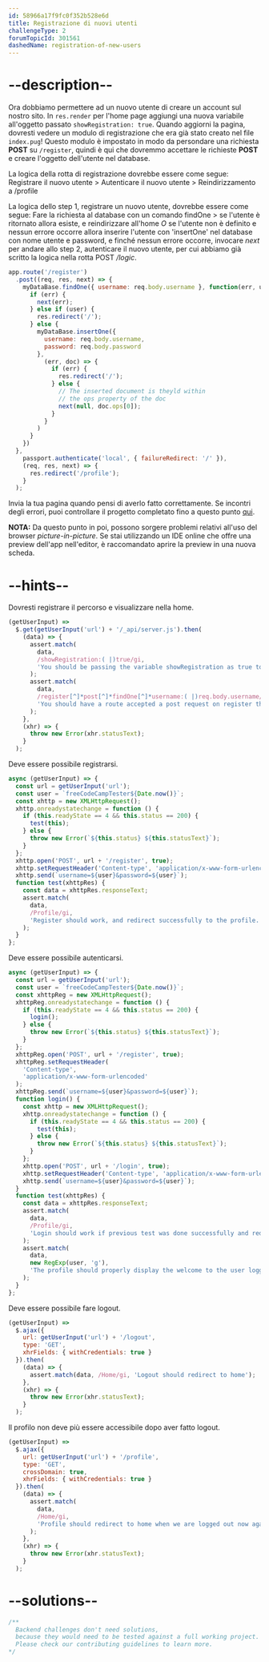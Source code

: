 ```yaml
---
id: 58966a17f9fc0f352b528e6d
title: Registrazione di nuovi utenti
challengeType: 2
forumTopicId: 301561
dashedName: registration-of-new-users
---
```


# --description--

Ora dobbiamo permettere ad un nuovo utente di creare un account sul nostro sito. In `res.render` per l'home page aggiungi una nuova variabile all'oggetto passato `showRegistration: true`. Quando aggiorni la pagina, dovresti vedere un modulo di registrazione che era già stato creato nel file `index.pug`! Questo modulo è impostato in modo da persondare una richiesta **POST** su `/register`, quindi è qui che dovremmo accettare le richieste **POST** e creare l'oggetto dell'utente nel database.

La logica della rotta di registrazione dovrebbe essere come segue: Registrare il nuovo utente > Autenticare il nuovo utente > Reindirizzamento a /profile

La logica dello step 1, registrare un nuovo utente, dovrebbe essere come segue: Fare la richiesta al database con un comando findOne > se l'utente è ritornato allora esiste, e reindirizzare all'home *O* se l'utente non è definito e nessun errore occorre allora inserire l'utente con 'insertOne' nel database con nome utente e password, e finché nessun errore occorre, invocare *next* per andare allo step 2, autenticare il nuovo utente, per cui abbiamo già scritto la logica nella rotta POST */logic*.

```js
app.route('/register')
  .post((req, res, next) => {
    myDataBase.findOne({ username: req.body.username }, function(err, user) {
      if (err) {
        next(err);
      } else if (user) {
        res.redirect('/');
      } else {
        myDataBase.insertOne({
          username: req.body.username,
          password: req.body.password
        },
          (err, doc) => {
            if (err) {
              res.redirect('/');
            } else {
              // The inserted document is theyld within
              // the ops property of the doc
              next(null, doc.ops[0]);
            }
          }
        )
      }
    })
  },
    passport.authenticate('local', { failureRedirect: '/' }),
    (req, res, next) => {
      res.redirect('/profile');
    }
  );
```

Invia la tua pagina quando pensi di averlo fatto correttamente. Se incontri degli errori, puoi controllare il progetto completato fino a questo punto [qui](https://gist.github.com/camperbot/b230a5b3bbc89b1fa0ce32a2aa7b083e).

**NOTA:** Da questo punto in poi, possono sorgere problemi relativi all'uso del browser *picture-in-picture*. Se stai utilizzando un IDE online che offre una preview dell'app nell'editor, è raccomandato aprire la preview in una nuova scheda.

# --hints--

Dovresti registrare il percorso e visualizzare nella home.

```js
(getUserInput) =>
  $.get(getUserInput('url') + '/_api/server.js').then(
    (data) => {
      assert.match(
        data,
        /showRegistration:( |)true/gi,
        'You should be passing the variable showRegistration as true to your render function for the homepage'
      );
      assert.match(
        data,
        /register[^]*post[^]*findOne[^]*username:( |)req.body.username/gi,
        'You should have a route accepted a post request on register that querys the db with findone and the query being username: req.body.username'
      );
    },
    (xhr) => {
      throw new Error(xhr.statusText);
    }
  );
```

Deve essere possibile registrarsi.

```js
async (getUserInput) => {
  const url = getUserInput('url');
  const user = `freeCodeCampTester${Date.now()}`;
  const xhttp = new XMLHttpRequest();
  xhttp.onreadystatechange = function () {
    if (this.readyState == 4 && this.status == 200) {
      test(this);
    } else {
      throw new Error(`${this.status} ${this.statusText}`);
    }
  };
  xhttp.open('POST', url + '/register', true);
  xhttp.setRequestHeader('Content-type', 'application/x-www-form-urlencoded');
  xhttp.send(`username=${user}&password=${user}`);
  function test(xhttpRes) {
    const data = xhttpRes.responseText;
    assert.match(
      data,
      /Profile/gi,
      'Register should work, and redirect successfully to the profile.'
    );
  }
};
```

Deve essere possibile autenticarsi.

```js
async (getUserInput) => {
  const url = getUserInput('url');
  const user = `freeCodeCampTester${Date.now()}`;
  const xhttpReg = new XMLHttpRequest();
  xhttpReg.onreadystatechange = function () {
    if (this.readyState == 4 && this.status == 200) {
      login();
    } else {
      throw new Error(`${this.status} ${this.statusText}`);
    }
  };
  xhttpReg.open('POST', url + '/register', true);
  xhttpReg.setRequestHeader(
    'Content-type',
    'application/x-www-form-urlencoded'
  );
  xhttpReg.send(`username=${user}&password=${user}`);
  function login() {
    const xhttp = new XMLHttpRequest();
    xhttp.onreadystatechange = function () {
      if (this.readyState == 4 && this.status == 200) {
        test(this);
      } else {
        throw new Error(`${this.status} ${this.statusText}`);
      }
    };
    xhttp.open('POST', url + '/login', true);
    xhttp.setRequestHeader('Content-type', 'application/x-www-form-urlencoded');
    xhttp.send(`username=${user}&password=${user}`);
  }
  function test(xhttpRes) {
    const data = xhttpRes.responseText;
    assert.match(
      data,
      /Profile/gi,
      'Login should work if previous test was done successfully and redirect successfully to the profile.'
    );
    assert.match(
      data,
      new RegExp(user, 'g'),
      'The profile should properly display the welcome to the user logged in'
    );
  }
};
```

Deve essere possibile fare logout.

```js
(getUserInput) =>
  $.ajax({
    url: getUserInput('url') + '/logout',
    type: 'GET',
    xhrFields: { withCredentials: true }
  }).then(
    (data) => {
      assert.match(data, /Home/gi, 'Logout should redirect to home');
    },
    (xhr) => {
      throw new Error(xhr.statusText);
    }
  );
```

Il profilo non deve più essere accessibile dopo aver fatto logout.

```js
(getUserInput) =>
  $.ajax({
    url: getUserInput('url') + '/profile',
    type: 'GET',
    crossDomain: true,
    xhrFields: { withCredentials: true }
  }).then(
    (data) => {
      assert.match(
        data,
        /Home/gi,
        'Profile should redirect to home when we are logged out now again'
      );
    },
    (xhr) => {
      throw new Error(xhr.statusText);
    }
  );
```

# --solutions--

```js
/**
  Backend challenges don't need solutions, 
  because they would need to be tested against a full working project. 
  Please check our contributing guidelines to learn more.
*/
```
